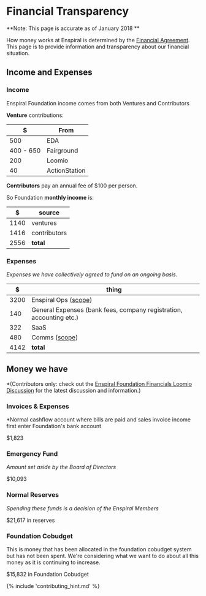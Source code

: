 # Financial Transparency

**Note: This page is accurate as of January 2018 **

How money works at Enspiral is determined by the [Financial Agreement](/agreements/financial.html). This page is to provide information and transparency about our financial situation.
## Income and Expenses

### Income
Enspiral Foundation income comes from both Ventures and Contributors

__Venture__ contributions:

| $ | From |
|---|---|
| 500 | EDA |
| 400 - 650 | Fairground |
| 200 | Loomio |
| 40  | ActionStation |

__Contributors__ pay an annual fee of $100 per person.

So Foundation __monthly income__ is:

| $ | source |
|---|---|
| 1140 | ventures |
| 1416 | contributors |
| 2556 | __total__ |

### Expenses

*Expenses we have collectively agreed to fund on an ongoing basis.*

| $ | thing |
|---|---|
| 3200 | Enspiral Ops ([scope](ops-scope.html))|
| 140 | General Expenses (bank fees, company registration, accounting etc.) |
| 322 | SaaS|
| 480 | Comms ([scope](comms-role.html)) |
| 4142 | __total__ |

## Money we have
*(Contributors only: check out the [Enspiral Foundation Financials Loomio Discussion](https://www.loomio.org/d/DIejiytR/enspiral-foundation-ltd-financials) for the latest discussion and information.)

### Invoices & Expenses
*Normal cashflow account where bills are paid and sales invoice income first enter Foundation's bank account

$1,823

### Emergency Fund
*Amount set aside by the Board of Directors*

$10,093

### Normal Reserves
*Spending these funds is a decision of the Enspiral Members*

$21,617 in reserves

### Foundation Cobudget
This is money that has been allocated in the foundation cobudget system but has not been spent. We're considering what we want to do about all this money as it is continuing to increase.

$15,832 in Foundation Cobudget

{% include 'contributing_hint.md' %}
